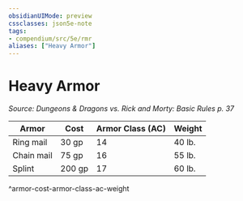```yaml
---
obsidianUIMode: preview
cssclasses: json5e-note
tags:
- compendium/src/5e/rmr
aliases: ["Heavy Armor"]
---
```

# Heavy Armor
*Source: Dungeons & Dragons vs. Rick and Morty: Basic Rules p. 37* 

| Armor | Cost | Armor Class (AC) | Weight |
|-------|------|------------------|--------|
| Ring mail | 30 gp | 14 | 40 lb. |
| Chain mail | 75 gp | 16 | 55 lb. |
| Splint | 200 gp | 17 | 60 lb. |
^armor-cost-armor-class-ac-weight